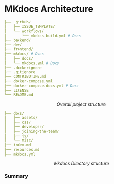 # MKdocs Architecture

```yml
├── .github/
│   ├── ISSUE_TEMPLATE/
│   └── workflows/
│       └── mkdocs-build.yml # Docs
├── backend/
├── dev/
├── frontend/
├── mkdocs/ # Docs
│   ├── docs/
│   └── mkdocs.yml # Docs
├── .dockerignore
├── .gitignore
├── CONTRIBUTING.md
├── docker-compose.yml
├── docker-compose.docs.yml # Docs
├── LICENSE
└── README.md
```

_<p style="text-align: center;">Overall project structure</p>_

```yml
├── docs/
│   ├── assets/
│   ├── css/
│   ├── developer/
│   ├── joining-the-team/
│   ├── js/
│   └── misc/
├── index.md
├── resources.md
├── mkdocs.yml
```

_<p style="text-align: center;">Mkdocs Directory structure</p>_

### Summary


